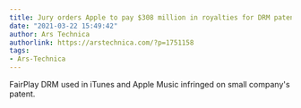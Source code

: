 ```yaml
---
title: Jury orders Apple to pay $308 million in royalties for DRM patent
date: "2021-03-22 15:49:42"
author: Ars Technica
authorlink: https://arstechnica.com/?p=1751158
tags:
- Ars-Technica
---
```

FairPlay DRM used in iTunes and Apple Music infringed on small company's patent.